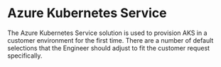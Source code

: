 # Azure Kubernetes Service 
The Azure Kubernetes Service solution is used to provision AKS in a customer environment for the first time. There are a number of default selections that the Engineer should adjust to fit the customer request specifically.
